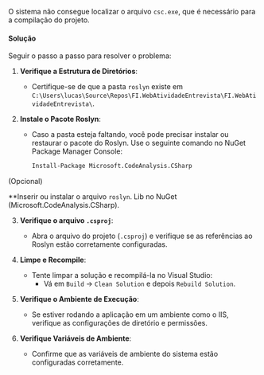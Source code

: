 
O sistema não consegue localizar o arquivo `csc.exe`, que é necessário para a compilação do projeto. 

#### Solução

Seguir o passo a passo para resolver o problema:

1. **Verifique a Estrutura de Diretórios**:
   - Certifique-se de que a pasta `roslyn` existe em `C:\Users\lucas\Source\Repos\FI.WebAtividadeEntrevista\FI.WebAtividadeEntrevista\`.

2. **Instale o Pacote Roslyn**:
   - Caso a pasta esteja faltando, você pode precisar instalar ou restaurar o pacote do Roslyn. Use o seguinte comando no NuGet Package Manager Console:

     ```bash
     Install-Package Microsoft.CodeAnalysis.CSharp
     ```
 (Opcional)
 
  **Inserir ou instalar o arquivo `roslyn`. Lib no NuGet (Microsoft.CodeAnalysis.CSharp).
    
3. **Verifique o arquivo `.csproj`**:
   - Abra o arquivo do projeto (`.csproj`) e verifique se as referências ao Roslyn estão corretamente configuradas.

4. **Limpe e Recompile**:
   - Tente limpar a solução e recompilá-la no Visual Studio:
     - Vá em `Build` -> `Clean Solution` e depois `Rebuild Solution`.

5. **Verifique o Ambiente de Execução**:
   - Se estiver rodando a aplicação em um ambiente como o IIS, verifique as configurações de diretório e permissões.

6. **Verifique Variáveis de Ambiente**:
   - Confirme que as variáveis de ambiente do sistema estão configuradas corretamente.
